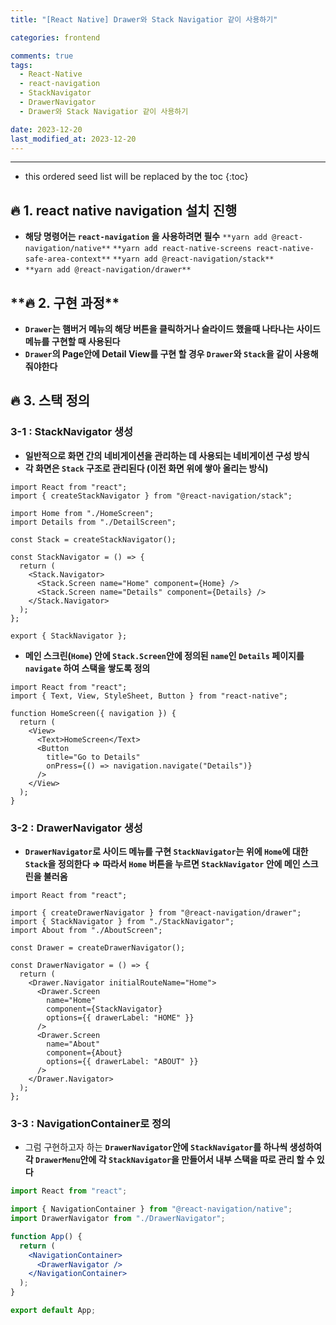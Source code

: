 ```yaml
---
title: "[React Native] Drawer와 Stack Navigatior 같이 사용하기"

categories: frontend

comments: true
tags:
  - React-Native
  - react-navigation
  - StackNavigator
  - DrawerNavigator
  - Drawer와 Stack Navigatior 같이 사용하기

date: 2023-12-20
last_modified_at: 2023-12-20
---
```


---

<!-- prettier-ignore -->
* this ordered seed list will be replaced by the toc 
{:toc}

## **🔥 1. react native navigation 설치 진행**

- **해당 명령어는 `react-navigation` 을 사용하려면 필수**
  `**yarn add @react-navigation/native**`
  `**yarn add react-native-screens react-native-safe-area-context**`
  `**yarn add @react-navigation/stack**`
- `**yarn add @react-navigation/drawer**`

## \***\*🔥 2. 구현 과정\*\***

- **`Drawer`는 햄버거 메뉴의 해당 버튼을 클릭하거나 슬라이드 했을때 나타나는 사이드 메뉴를 구현할 때 사용된다**
- **`Drawer`의 Page안에 Detail View를 구현 할 경우 `Drawer`와 `Stack`을 같이 사용해줘야한다**

## **🔥 3. 스택 정의**

### 3-1 : **StackNavigator 생성**

- **일반적으로 화면 간의 네비게이션을 관리하는 데 사용되는 네비게이션 구성 방식**
- **각 화면은 `Stack` 구조로 관리된다 (이전 화면 위에 쌓아 올리는 방식)**

```tsx
import React from "react";
import { createStackNavigator } from "@react-navigation/stack";

import Home from "./HomeScreen";
import Details from "./DetailScreen";

const Stack = createStackNavigator();

const StackNavigator = () => {
  return (
    <Stack.Navigator>
      <Stack.Screen name="Home" component={Home} />
      <Stack.Screen name="Details" component={Details} />
    </Stack.Navigator>
  );
};

export { StackNavigator };
```

- **메인 스크린(`Home`) 안에 `Stack.Screen`안에 정의된 `name`인 `Details` 페이지를 `navigate` 하여 스택을 쌓도록 정의**

```tsx
import React from "react";
import { Text, View, StyleSheet, Button } from "react-native";

function HomeScreen({ navigation }) {
  return (
    <View>
      <Text>HomeScreen</Text>
      <Button
        title="Go to Details"
        onPress={() => navigation.navigate("Details")}
      />
    </View>
  );
}
```

### 3-2 : **DrawerNavigator 생성**

- **`DrawerNavigator`로 사이드 메뉴를 구현 `StackNavigator`는 위에 `Home`에 대한 `Stack`을 정의한다 ⇒ 따라서 `Home` 버튼을 누르면 `StackNavigator` 안에 메인 스크린을 불러옴**

```tsx
import React from "react";

import { createDrawerNavigator } from "@react-navigation/drawer";
import { StackNavigator } from "./StackNavigator";
import About from "./AboutScreen";

const Drawer = createDrawerNavigator();

const DrawerNavigator = () => {
  return (
    <Drawer.Navigator initialRouteName="Home">
      <Drawer.Screen
        name="Home"
        component={StackNavigator}
        options={{ drawerLabel: "HOME" }}
      />
      <Drawer.Screen
        name="About"
        component={About}
        options={{ drawerLabel: "ABOUT" }}
      />
    </Drawer.Navigator>
  );
};
```

### 3-3 : NavigationContainer로 정의

- 그럼 구현하고자 하는 **`DrawerNavigator`안에 `StackNavigator`를 하나씩 생성하여 각 `DrawerMenu`안에 각 `StackNavigator`을 만들어서 내부 스택을 따로 관리 할 수 있다**

```jsx
import React from "react";

import { NavigationContainer } from "@react-navigation/native";
import DrawerNavigator from "./DrawerNavigator";

function App() {
  return (
    <NavigationContainer>
      <DrawerNavigator />
    </NavigationContainer>
  );
}

export default App;
```
